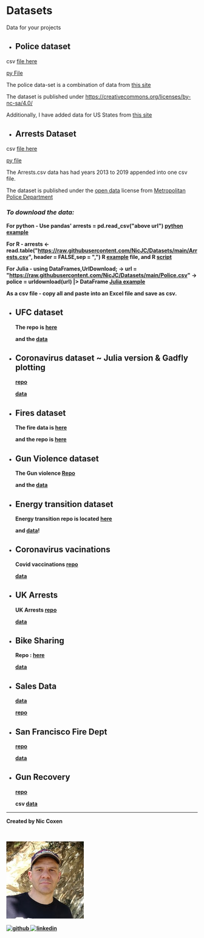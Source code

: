 # Datasets



Data for your projects

* <B><h2>Police dataset</h2></B>

csv [file here](https://github.com/NicJC/Datasets/blob/main/Police.csv)

[py File](https://github.com/NicJC/Datasets/blob/main/Police.py)

The police data-set is a combination of data from [this site](https://github.com/washingtonpost/data-police-shootings) 

The dataset is published under https://creativecommons.org/licenses/by-nc-sa/4.0/

Additionally, I have added data for US States from [this site](https://abbreviations.yourdictionary.com/articles/state-abbrev.html)



* <B><H2>Arrests Dataset</h2></B>

csv [file here](https://raw.githubusercontent.com/NicJC/Datasets/main/Arrests.csv)

[py file](https://github.com/NicJC/Datasets/blob/main/US_Arrests.py)

The Arrests.csv data has had years 2013 to 2019 appended into one csv file.

The dataset is published under the [open data](https://creativecommons.org/about/program-areas/open-data/) license from [Metropolitan Police Department](https://mpdc.dc.gov/page/open-data-mpd)

<B><h3><i>To download the data:</i></h3><B>

For python - Use pandas' arrests = pd.read_csv("above url")  [python example](https://github.com/NicJC/Datasets/blob/main/Police%20Shootings.ipynb)

For R - arrests <- read.table("https://raw.githubusercontent.com/NicJC/Datasets/main/Arrests.csv", header = FALSE,sep = ",") R [example](https://github.com/NicJC/Datasets/blob/de485911d1711b65b35a6d38fa13c83025322d7f/ggplot%20for%20police%20data.ipynb) file, and R [script](https://github.com/NicJC/Datasets/blob/main/Arrests.R)

For Julia -  using DataFrames,UrlDownload; -> url = "https://raw.githubusercontent.com/NicJC/Datasets/main/Police.csv"  -> police = urldownload(url) |> DataFrame [Julia example](https://github.com/NicJC/Datasets/blob/main/julia%20-%20Police%20Shootings.ipynb)
                 
As a csv file - copy all and paste into an Excel file and save as csv.
  
* <B><h2>UFC dataset</h2></B>
  
  The repo is [here](https://github.com/NicJC/UFC)
  
  and the [data](https://raw.githubusercontent.com/NicJC/UFC/main/ufc.csv)
  
  
* <B><h2>Coronavirus dataset ~ Julia version & Gadfly plotting</h2></B>
  
  [repo](https://github.com/NicJC/Julia-Plots)
  
  [data](https://raw.githubusercontent.com/NicJC/Julia-Plots/main/data.csv)
  
  
* <B><h2>Fires dataset</h2></B>
  
  The fire data is [here](https://raw.githubusercontent.com/NicJC/Fires/main/fires.csv)
  
  and the repo is [here](https://github.com/NicJC/Fires)
  
* <B><h2>Gun Violence dataset</h2></B>
  
  The Gun violence [Repo](https://github.com/NicJC/Gun-Violence)
  
  and the [data](https://raw.githubusercontent.com/NicJC/Gun-Violence/main/gun.csv)
  
* <B><h2>Energy transition dataset</h2></B>
  
  Energy transition repo is located [here](https://github.com/NicJC/Energy_transition)
  
  and [data](https://raw.githubusercontent.com/NicJC/Energy_transition/master/EnergyTransition.csv)!
  
* <B><h2>Coronavirus vacinations</h2></B>
  
  Covid vaccinations [repo](https://github.com/NicJC/Coronavirus)
  
  [data](https://raw.githubusercontent.com/NicJC/Coronavirus/main/covid.csv)
  
* <B><h2>UK Arrests</h2></B>
  
  UK Arrests [repo](https://github.com/NicJC/UK_Arrests)
  
  [data](https://raw.githubusercontent.com/NicJC/UK_Arrests/main/UKArrests.csv)
  
  
* <b><h2>Bike Sharing</h2></b>
  
  Repo : [here](https://github.com/NicJC/Bike-Sharing)
  
  [data](https://raw.githubusercontent.com/NicJC/Bike-Sharing/main/bikerentals.csv)
  
  
* <b><h2>Sales Data</h2></b>
  
  [data](https://raw.githubusercontent.com/NicJC/Country-Sales/main/Country_Sales.csv)
  
  [repo](https://github.com/NicJC/Country-Sales)
  
  
* <h2><b>San Francisco Fire Dept</b></h2>
  
  [repo](https://github.com/NicJC/SFFD)
  
  [data](https://raw.githubusercontent.com/NicJC/SFFD/main/San%20Francisco%20Fire%20Dept.csv)
  
  
* <h2><b>Gun Recovery</b></h2>
  
  [repo](https://github.com/NicJC/Gun-Recovery)
  
  csv [data](https://raw.githubusercontent.com/NicJC/Gun-Recovery/main/Gun%20recovery.csv)
  
<hr>
  
  


Created by Nic Coxen

<br>

<p><img src="avatar.jpg" alt="Nic Coxen" > </p>
  
  <a href="https://github.com/NicJC" target="_blank">
  <img src=https://img.shields.io/badge/github-%2324292e.svg?&style=for-the-badge&logo=github&logoColor=azure alt=github style="margin-bottom: 8px;" />
</a>

<a href="https://www.linkedin.com/in/nicholas-coxen/" target="_blank">
  <img src=https://img.shields.io/badge/linkedin-%231E77B5.svg?&style=for-the-badge&logo=linkedin&logoColor=azure alt=linkedin style="margin-bottom: 8px;" />
</a>

  


</br>

